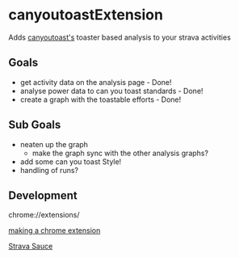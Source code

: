 # canyoutoastExtension
Adds [canyoutoast's](https://canyoutoast.com) toaster based analysis to your strava activities

## Goals
- get activity data on the analysis page - Done!
- analyse power data to can you toast standards - Done!
- create a graph with the toastable efforts - Done!

## Sub Goals
- neaten up the graph
  - make the graph sync with the other analysis graphs?
- add some can you toast Style!
- handling of runs?

## Development

chrome://extensions/

[making a chrome extension](https://developer.chrome.com/docs/extensions/get-started/tutorial/hello-world#overview)

[Strava Sauce](https://www.sauce.llc/#about)